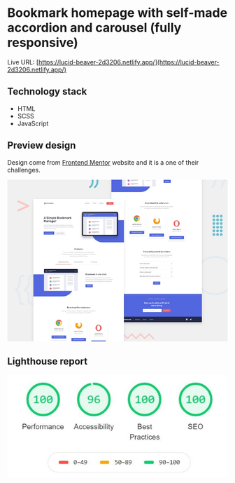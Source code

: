 # Bookmark homepage with self-made accordion and carousel (fully responsive)

Live URL: [https://lucid-beaver-2d3206.netlify.app/](https://lucid-beaver-2d3206.netlify.app/)

## Technology stack
  - HTML
  - SCSS
  - JavaScript

## Preview design
Design come from [Frontend Mentor](https://frontendmentor.io) website and it is a one of their challenges.

![Design preview for the Rock, Paper, Scissors coding challenge](./design/desktop-preview.jpg)


## Lighthouse report

![Lighthouse report for my solution](./lighthouse-report/lighthouse.JPG)

